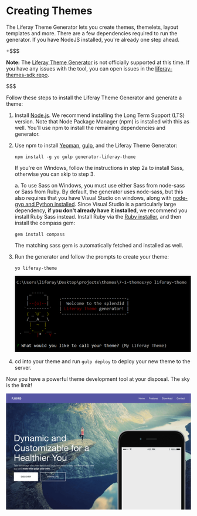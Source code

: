 # Creating Themes [](id=creating-themes)

The Liferay Theme Generator lets you create themes, themelets, layout templates 
and more. There are a few dependencies required to run the generator. If you 
have NodeJS installed, you're already one step ahead. 

+$$$

**Note:** The [Liferay Theme Generator](https://github.com/liferay/generator-liferay-theme)
is not officially supported at this time. If you have any issues with the tool, 
you can open issues in the 
[liferay-themes-sdk repo](https://github.com/liferay/liferay-themes-sdk/issues). 

$$$

Follow these steps to install the Liferay Theme Generator and generate a theme:

1.  Install [Node.js](http://nodejs.org/). We recommend installing the Long Term 
    Support (LTS) version. Note that Node Package Manager (npm) is installed 
    with this as well. You'll use npm to install the remaining dependencies and 
    generator. 

2.  Use npm to install 
    [Yeoman](http://yeoman.io/), 
    [gulp](https://gulpjs.com/), 
    and the Liferay Theme Generator:

        npm install -g yo gulp generator-liferay-theme
        
    If you're on Windows, follow the instructions in step 2a to install Sass, 
    otherwise you can skip to step 3.

    a.  To use Sass on Windows, you must use either Sass from node-sass or Sass 
        from Ruby. By default, the generator uses node-sass, but this also 
        requires that you have Visual Studio on windows, along with 
        [node-gyp and Python installed](https://github.com/nodejs/node-gyp#installation). 
        Since Visual Studio is a particularly large dependency, **if you don't 
        already have it installed**, we recommend you install Ruby Sass instead. 
        Install Ruby via the 
        [Ruby installer](http://rubyinstaller.org/), 
        and then install the compass gem:

        gem install compass
    
    The matching sass gem is automatically fetched and installed as well.
    
3.  Run the generator and follow the prompts to create your theme:

        yo liferay-theme

    ![Figure 1: You can generate a theme by answering just a few configuration questions.](../../../../images/theme-generator-theme-prompt.png)

4.  cd into your theme and run `gulp deploy` to deploy your new theme to the 
    server.
    
Now you have a powerful theme development tool at your disposal. The sky is the 
limit!

![Figure 2: The tools are in your hands to create any theme you can imagine.](../../../../images/theme-generator-theme-example.png)
